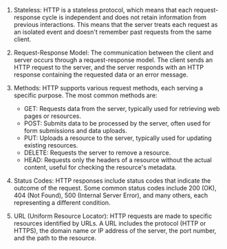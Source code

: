 1. Stateless: HTTP is a stateless protocol, which means that each request-response cycle is independent and does not retain information from previous interactions. This means that the server treats each request as an isolated event and doesn't remember past requests from the same client.
    
2. Request-Response Model: The communication between the client and server occurs through a request-response model. The client sends an HTTP request to the server, and the server responds with an HTTP response containing the requested data or an error message.
    
3. Methods: HTTP supports various request methods, each serving a specific purpose. The most common methods are:
    
    - GET: Requests data from the server, typically used for retrieving web pages or resources.
    - POST: Submits data to be processed by the server, often used for form submissions and data uploads.
    - PUT: Uploads a resource to the server, typically used for updating existing resources.
    - DELETE: Requests the server to remove a resource.
    - HEAD: Requests only the headers of a resource without the actual content, useful for checking the resource's metadata.
4. Status Codes: HTTP responses include status codes that indicate the outcome of the request. Some common status codes include 200 (OK), 404 (Not Found), 500 (Internal Server Error), and many others, each representing a different condition.
    
5. URL (Uniform Resource Locator): HTTP requests are made to specific resources identified by URLs. A URL includes the protocol (HTTP or HTTPS), the domain name or IP address of the server, the port number, and the path to the resource.
